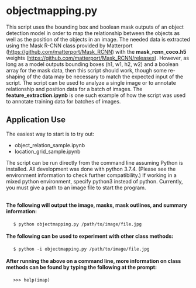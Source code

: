 # objectmapping.py

This script uses the bounding box and boolean mask outputs of an object detection model in order to map the relationship between the objects as well as the position of the objects in an image. The needed data is extracted using the Mask R-CNN class provided by Matterport (https://github.com/matterport/Mask_RCNN) with the **mask_rcnn_coco.h5** weights (https://github.com/matterport/Mask_RCNN/releases). However, as long as a model outputs bounding boxes (h1, w1, h2, w2) and a boolean array for the mask data, then this script should work, though some re-shaping of the data may be necessary to match the expected input of the script. The script can be used to analyze a single image or to annotate relationship and position data for a batch of images. The **feature_extraction.ipynb** is one such example of how the script was used to annotate training data for batches of images.

## Application Use

The easiest way to start is to try out:

* object_relation_sample.ipynb
* location_grid_sample.ipynb


The script can be run directly from the command line assuming Python is installed. All development was done with python 3.7.4. (Please see the environment information to check further compatibility.) If working in a mixed python environment, specify python3 instead of python. Currently, you must give a path to an image file to start the program.<br><br>

**The following will output the image, masks, mask outlines, and summary information:**
<br><br>
&nbsp;&nbsp;&nbsp;&nbsp;&nbsp;```$ python objectmapping.py /path/to/image/file.jpg```
<br><br>
**The following can be used to experiment with other class methods:**
<br><br>
&nbsp;&nbsp;&nbsp;&nbsp;&nbsp;```$ python -i objectmapping.py /path/to/image/file.jpg```
<br><br>
**After running the above on a command line, more information on class methods can be found by typing the following at the prompt:**
<br><br>
&nbsp;&nbsp;&nbsp;&nbsp;&nbsp;```>>> help(imap)```

<!--## Google Colab

<!--All notebooks can be run in Google Colab, but ImageFont from PIL throws an error looking for the font_type. After the repo [//]:is cloned to colab, the **objectmapping.py** script needs its \_\_init\_\_ method edited so that a valid file path exists [//]:to the .ttf file. Users have used two approaches. 
[//]:1. Copy the .ttf file into the source folder and remove the path:<br><br>
[//]:```self.font_type = 'arialbd.ttf```<br>
[//]:```self.fnt = ImageFont.truetype(self.font_type, self.font_size)```<br><br>
[//]:2. Provide a path to the font_type:<br><br>
[//]:```self.font_type = '/path/to/arialbd.ttf```<br>
[//]:```self.fnt = ImageFont.truetype(self.font_type, self.font_size)```

## Environment

All development was done in an Anaconda environment using Keras with Tensorflow as the backend.


```python
!conda -V
```

    conda 4.7.12



```python
!python --version
```

    Python 3.7.4



```python
!conda list keras
```

    #
    # Name                    Version                   Build  Channel
    keras-applications        1.0.8                      py_0  
    keras-base                2.2.4                    py37_0  
    keras-gpu                 2.2.4                         0  
    keras-preprocessing       1.1.0                      py_1  



```python
!conda list tensorflow
```

    #
    # Name                    Version                   Build  Channel
    tensorflow                1.14.0          gpu_py37h74c33d7_0  
    tensorflow-base           1.14.0          gpu_py37he45bfe2_0  
    tensorflow-estimator      1.14.0                     py_0  
    tensorflow-gpu            1.14.0               h0d30ee6_0  



```python
!conda list
```

    #
    # Name                    Version                   Build  Channel
    _libgcc_mutex             0.1                        main  
    _tflow_select             2.1.0                       gpu  
    absl-py                   0.8.0                    py37_0  
    alabaster                 0.7.12                   py37_0  
    asn1crypto                0.24.0                   py37_0  
    astor                     0.8.0                    py37_0  
    astroid                   2.3.1                    py37_0  
    attrs                     19.1.0                   py37_1  
    babel                     2.7.0                      py_0  
    backcall                  0.1.0                    py37_0  
    blas                      1.0                         mkl  
    bleach                    3.1.0                    py37_0  
    bzip2                     1.0.8                h7b6447c_0  
    c-ares                    1.15.0            h7b6447c_1001  
    ca-certificates           2019.10.16                    0    anaconda
    cairo                     1.16.0            h18b612c_1001    conda-forge
    certifi                   2019.9.11                py37_0    anaconda
    cffi                      1.12.3           py37h2e261b9_0  
    chardet                   3.0.4                 py37_1003  
    click                     7.0                      pypi_0    pypi
    cloudpickle               1.2.2                      py_0  
    colorama                  0.4.1                    pypi_0    pypi
    cryptography              2.7              py37h1ba5d50_0  
    cudatoolkit               10.1.168                      0  
    cudnn                     7.6.0                cuda10.1_0  
    cupti                     10.1.168                      0  
    cycler                    0.10.0                   py37_0  
    cytoolz                   0.10.0           py37h7b6447c_0  
    dask-core                 2.5.0                      py_0  
    dbus                      1.13.6               he372182_0    conda-forge
    decorator                 4.4.0                    py37_1  
    defusedxml                0.6.0                      py_0  
    docutils                  0.15.2                   py37_0  
    entrypoints               0.3                      py37_0  
    expat                     2.2.6                he6710b0_0  
    ffmpeg                    4.1.3                h167e202_0    conda-forge
    filelock                  3.0.12                   pypi_0    pypi
    fontconfig                2.13.1            he4413a7_1000    conda-forge
    freetype                  2.9.1                h8a8886c_1  
    funcsigs                  1.0.2                    pypi_0    pypi
    gast                      0.3.2                      py_0  
    gettext                   0.19.8.1             hd7bead4_3  
    giflib                    5.1.4                h14c3975_1  
    glib                      2.58.3            h6f030ca_1002    conda-forge
    glob2                     0.7                        py_0    anaconda
    gmp                       6.1.2                h6c8ec71_1  
    gnutls                    3.6.5             hd3a4fd2_1002    conda-forge
    google-pasta              0.1.7                      py_0  
    graphite2                 1.3.13               h23475e2_0  
    grpcio                    1.16.1           py37hf8bcb03_1  
    gst-plugins-base          1.14.5               h0935bb2_0    conda-forge
    gstreamer                 1.14.5               h36ae1b5_0    conda-forge
    h5py                      2.9.0            py37h7918eee_0  
    harfbuzz                  2.4.0                h37c48d4_1    conda-forge
    hdf5                      1.10.4               hb1b8bf9_0  
    icu                       58.2                 h9c2bf20_1  
    idna                      2.8                      py37_0  
    imageai                   2.1.3                    pypi_0    pypi
    imageio                   2.5.0                    py37_0  
    imagesize                 1.1.0                    py37_0  
    importlib-metadata        0.23                     pypi_0    pypi
    intel-openmp              2019.4                      243  
    ipykernel                 5.1.2            py37h39e3cac_0  
    ipython                   7.8.0            py37h39e3cac_0  
    ipython_genutils          0.2.0                    py37_0  
    isort                     4.3.21                   py37_0  
    jasper                    1.900.1              hd497a04_4  
    jedi                      0.15.1                   py37_0  
    jeepney                   0.4.1                      py_0  
    jinja2                    2.10.1                   py37_0  
    joblib                    0.13.2                   py37_0  
    jpeg                      9c                h14c3975_1001    conda-forge
    jsonschema                3.0.2                    py37_0  
    jupyter_client            5.3.3                    py37_1  
    jupyter_core              4.5.0                      py_0  
    keras-applications        1.0.8                      py_0  
    keras-base                2.2.4                    py37_0  
    keras-gpu                 2.2.4                         0  
    keras-preprocessing       1.1.0                      py_1  
    keyring                   18.0.0                   py37_0  
    kiwisolver                1.1.0            py37he6710b0_0  
    lame                      3.100             h14c3975_1001    conda-forge
    lazy-object-proxy         1.4.2            py37h7b6447c_0  
    libblas                   3.8.0                    12_mkl    conda-forge
    libcblas                  3.8.0                    12_mkl    conda-forge
    libedit                   3.1.20181209         hc058e9b_0  
    libffi                    3.2.1                hd88cf55_4  
    libgcc-ng                 9.1.0                hdf63c60_0  
    libgfortran               3.0.0                         1    anaconda
    libgfortran-ng            7.3.0                hdf63c60_0  
    libiconv                  1.15                 h63c8f33_5  
    liblapack                 3.8.0                    12_mkl    conda-forge
    liblapacke                3.8.0                    12_mkl    conda-forge
    libpng                    1.6.37               hbc83047_0  
    libprotobuf               3.9.2                hd408876_0  
    libsodium                 1.0.16               h1bed415_0  
    libstdcxx-ng              9.1.0                hdf63c60_0  
    libtiff                   4.0.10               h2733197_2  
    libuuid                   2.32.1            h14c3975_1000    conda-forge
    libwebp                   1.0.1                h8e7db2f_0  
    libxcb                    1.13                 h1bed415_1  
    libxml2                   2.9.9                hea5a465_1  
    lz4-c                     1.8.1.2              h14c3975_0  
    markdown                  3.1.1                    py37_0  
    markupsafe                1.1.1            py37h7b6447c_0  
    matplotlib                3.1.1            py37h5429711_0  
    mccabe                    0.6.1                    py37_1  
    mistune                   0.8.4            py37h7b6447c_0  
    mkl                       2019.4                      243  
    mkl-service               2.3.0            py37he904b0f_0  
    mkl_fft                   1.0.14           py37ha843d7b_0  
    mkl_random                1.1.0            py37hd6b4f25_0  
    modin                     0.6.3                    pypi_0    pypi
    more-itertools            7.2.0                    pypi_0    pypi
    nbconvert                 5.6.0                    py37_1  
    nbformat                  4.4.0                    py37_0  
    ncurses                   6.1                  he6710b0_1  
    nettle                    3.4.1             h1bed415_1002    conda-forge
    networkx                  2.3                        py_0  
    nltk                      3.4.5                    py37_0  
    notebook                  6.0.1                    py37_0  
    numpy                     1.17.2           py37haad9e8e_0  
    numpy-base                1.17.2           py37hde5b4d6_0  
    numpydoc                  0.9.1                      py_0  
    olefile                   0.46                     py37_0  
    openblas                  0.2.19                        0    anaconda
    opencv                    4.1.0            py37h5517eff_4    conda-forge
    openh264                  1.8.0             hdbcaa40_1000    conda-forge
    openssl                   1.1.1                h7b6447c_0    anaconda
    packaging                 19.2                       py_0  
    pandas                    0.25.3           py37he6710b0_0    anaconda
    pandoc                    2.2.3.2                       0  
    pandocfilters             1.4.2                    py37_1  
    parso                     0.5.1                      py_0  
    patsy                     0.5.1                    py37_0    anaconda
    pcre                      8.43                 he6710b0_0  
    pexpect                   4.7.0                    py37_0  
    pickleshare               0.7.5                    py37_0  
    pillow                    6.1.0            py37h34e0f95_0  
    pip                       19.2.3                   py37_0  
    pixman                    0.38.0               h7b6447c_0  
    pluggy                    0.13.0                   pypi_0    pypi
    prometheus_client         0.7.1                      py_0  
    prompt_toolkit            2.0.9                    py37_0  
    protobuf                  3.9.2            py37he6710b0_0  
    psutil                    5.6.3            py37h7b6447c_0  
    pthread-stubs             0.3                  h0ce48e5_1  
    ptyprocess                0.6.0                    py37_0  
    py                        1.8.0                    pypi_0    pypi
    pycodestyle               2.5.0                    py37_0  
    pycparser                 2.19                     py37_0  
    pyflakes                  2.1.1                    py37_0  
    pygments                  2.4.2                      py_0  
    pylint                    2.4.2                    py37_0  
    pyopenssl                 19.0.0                   py37_0  
    pyparsing                 2.4.2                      py_0  
    pyqt                      5.9.2            py37h05f1152_2  
    pyrsistent                0.15.4           py37h7b6447c_0  
    pysocks                   1.7.1                    py37_0  
    pytest                    5.3.0                    pypi_0    pypi
    python                    3.7.4                h265db76_1  
    python-dateutil           2.8.0                    py37_0  
    pytz                      2019.2                     py_0  
    pywavelets                1.0.3            py37hdd07704_1  
    pyyaml                    5.1.2            py37h7b6447c_0  
    pyzmq                     18.1.0           py37he6710b0_0  
    qt                        5.9.7                h52cfd70_2    conda-forge
    qtawesome                 0.6.0                      py_0  
    qtconsole                 4.5.5                      py_0  
    qtpy                      1.9.0                      py_0  
    ray                       0.7.3                    pypi_0    pypi
    readline                  7.0                  h7b6447c_5  
    redis                     3.3.11                   pypi_0    pypi
    requests                  2.22.0                   py37_0  
    rope                      0.14.0                     py_0  
    scikit-image              0.15.0           py37he6710b0_0  
    scikit-learn              0.21.3           py37hd81dba3_0  
    scipy                     1.3.1            py37h7c811a0_0  
    seaborn                   0.9.0              pyh91ea838_1    anaconda
    secretstorage             3.1.1                    py37_0  
    selenium                  3.141.0         py37h14c3975_1000    conda-forge
    send2trash                1.5.0                    py37_0  
    setuptools                41.2.0                   py37_0  
    sip                       4.19.8           py37hf484d3e_0  
    six                       1.12.0                   py37_0  
    snowballstemmer           1.9.1                      py_0  
    sphinx                    2.2.0                      py_0  
    sphinxcontrib-applehelp   1.0.1                      py_0  
    sphinxcontrib-devhelp     1.0.1                      py_0  
    sphinxcontrib-htmlhelp    1.0.2                      py_0  
    sphinxcontrib-jsmath      1.0.1                      py_0  
    sphinxcontrib-qthelp      1.0.2                      py_0  
    sphinxcontrib-serializinghtml 1.1.3                      py_0  
    spyder                    3.3.6                    py37_0  
    spyder-kernels            0.5.2                    py37_0  
    sqlite                    3.30.0               h7b6447c_0  
    statsmodels               0.10.1           py37hdd07704_0    anaconda
    tensorboard               1.14.0           py37hf484d3e_0  
    tensorflow                1.14.0          gpu_py37h74c33d7_0  
    tensorflow-base           1.14.0          gpu_py37he45bfe2_0  
    tensorflow-estimator      1.14.0                     py_0  
    tensorflow-gpu            1.14.0               h0d30ee6_0  
    termcolor                 1.1.0                    py37_1  
    terminado                 0.8.2                    py37_0  
    testpath                  0.4.2                    py37_0  
    tk                        8.6.8                hbc83047_0  
    toolz                     0.10.0                     py_0  
    tornado                   6.0.3            py37h7b6447c_0  
    traitlets                 4.3.2                    py37_0  
    urllib3                   1.24.2                   py37_0  
    wcwidth                   0.1.7                    py37_0  
    webencodings              0.5.1                    py37_1  
    werkzeug                  0.16.0                     py_0  
    wget                      1.20.1               h20c2e04_0  
    wheel                     0.33.6                   py37_0  
    wrapt                     1.11.2           py37h7b6447c_0  
    wurlitzer                 1.0.3                    py37_0  
    x264                      1!152.20180806       h14c3975_0    conda-forge
    xorg-kbproto              1.0.7             h14c3975_1002    conda-forge
    xorg-libice               1.0.10               h516909a_0    conda-forge
    xorg-libsm                1.2.3             h84519dc_1000    conda-forge
    xorg-libx11               1.6.8                h516909a_0    conda-forge
    xorg-libxau               1.0.9                h14c3975_0    conda-forge
    xorg-libxdmcp             1.1.3                h516909a_0    conda-forge
    xorg-libxext              1.3.4                h516909a_0    conda-forge
    xorg-libxrender           0.9.10            h516909a_1002    conda-forge
    xorg-renderproto          0.11.1            h14c3975_1002    conda-forge
    xorg-xextproto            7.3.0             h14c3975_1002    conda-forge
    xorg-xproto               7.0.31            h14c3975_1007    conda-forge
    xz                        5.2.4                h14c3975_4  
    yaml                      0.1.7                had09818_2  
    zeromq                    4.3.1                he6710b0_3  
    zipp                      0.6.0                    pypi_0    pypi
    zlib                      1.2.11               h7b6447c_3  
    zstd                      1.3.7                h0b5b093_0  



```python

```
